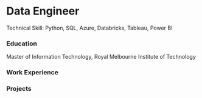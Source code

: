 # Data Engineer
Technical Skill: Python, SQL, Azure, Databricks, Tableau, Power BI
### Education
Master of Information Technology, Royal Melbourne Institute of Technology

### Work Experience


### Projects
